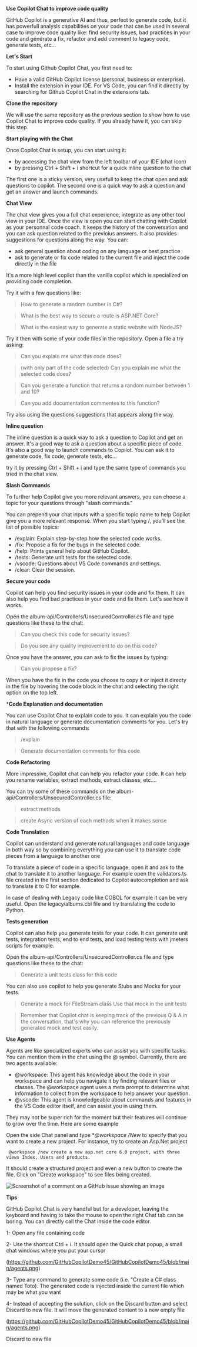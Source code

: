 **Use Copilot Chat to improve code quality**

GitHub Copilot is a generative AI and thus, perfect to generate code, but it has powerfull analysis capabilities on your code that can be used in several case to improve code quality like: find security issues, bad practices in your code and générate a fix, refactor and add comment to legacy code, generate tests, etc...

**Let's Start**

To start using Github Copilot Chat, you first need to:

- Have a valid GitHub Copilot license (personal, business or enterprise).
- Install the extension in your IDE. For VS Code, you can find it directly by searching for Github Copilot Chat in the extensions tab.
  
**Clone the repository**

We will use the same repository as the previous section to show how to use Copilot Chat to improve code quality. If you already have it, you can skip this step.

**Start playing with the Chat**

Once Copilot Chat is setup, you can start using it:

- by accessing the chat view from the left toolbar of your IDE (chat icon)
- by pressing Ctrl + Shift + i shortcut for a quick inline question to the chat
  
The first one is a sticky version, very usefull to keep the chat open and ask questions to copilot. The second one is a quick way to ask a question and get an answer and launch commands.

**Chat View**

The chat view gives you a full chat experience, integrate as any other tool view in your IDE. Once the view is open you can start chatting with Copilot as your personnal code coach. It keeps the history of the conversation and you can ask question related to the previoius answers. It also provides suggestions for questions along the way. You can:

- ask general question about coding on any language or best practice
- ask to generate or fix code related to the current file and inject the code directly in the file
  
It's a more high level copilot than the vanilla copilot which is specialized on providing code completion.

Try it with a few questions like:

> How to generate a random number in C#?

> What is the best way to secure a route is ASP.NET Core?

> What is the easiest way to generate a static website with NodeJS?

Try it then with some of your code files in the repository. Open a file a try asking:

> Can you explain me what this code does?

> (with only part of the code selected) Can you explain me what the selected code does?

> Can you generate a function that returns a random number between 1 and 10?

> Can you add documentation commentes to this function?

Try also using the questions suggestions that appears along the way.

**Inline question**

The inline question is a quick way to ask a question to Copilot and get an answer. It's a good way to ask a question about a specific piece of code. It's also a good way to launch commands to Copilot. You can ask it to generate code, fix code, generate tests, etc...

try it by pressing Ctrl + Shift + i and type the same type of commands you tried in the chat view.

**Slash Commands**

To further help Copilot give you more relevant answers, you can choose a topic for your questions through "slash commands."

You can prepend your chat inputs with a specific topic name to help Copilot give you a more relevant response. When you start typing /, you’ll see the list of possible topics:

- /explain: Explain step-by-step how the selected code works.
- /fix: Propose a fix for the bugs in the selected code.
- /help: Prints general help about GitHub Copilot.
- /tests: Generate unit tests for the selected code.
- /vscode: Questions about VS Code commands and settings.
- /clear: Clear the session.
  
**Secure your code**

Copilot can help you find security issues in your code and fix them. It can also help you find bad practices in your code and fix them. Let's see how it works.

Open the album-api/Controllers/UnsecuredController.cs file and type questions like these to the chat:

> Can you check this code for security issues?

> Do you see any quality improvement to do on this code?

Once you have the answer, you can ask to fix the issues by typing:

> Can you propose a fix?

When you have the fix in the code you choose to copy it or inject it directy in the file by hovering the code block in the chat and selecting the right option on the top left.

***Code Explanation and documentation**

You can use Copilot Chat to explain code to you. It can explain you the code in natural language or generate documentation comments for you. Let's try that with the following commands:

> /explain

> Generate documentation comments for this code

**Code Refactoring**

More impressive, Copilot chat can help you refactor your code. It can help you rename variables, extract methods, extract classes, etc....

You can try some of these commands on the album-api/Controllers/UnsecuredController.cs file:

> extract methods

> create Async version of each methods when it makes sense

**Code Translation**

Copilot can understand and generate natural languages and code language in both way so by combining everything you can use it to translate code pieces from a language to another one

To translate a piece of code in a specific language, open it and ask to the chat to translate it to another language. For example open the validators.ts file created in the first section dedicated to Copilot autocompletion and ask to translate it to C for example.

In case of dealing with Legacy code like COBOL for example it can be very useful. Open the legacy/albums.cbl file and try translating the code to Python.

**Tests generation**

Copilot can also help you generate tests for your code. It can generate unit tests, integration tests, end to end tests, and load testing tests with jmeters scripts for example.

Open the album-api/Controllers/UnsecuredController.cs file and type questions like these to the chat:

> Generate a unit tests class for this code

You can also use copilot to help you generate Stubs and Mocks for your tests.

> Generate a mock for FileStream class
> Use that mock in the unit tests

> Remember that Copilot chat is keeping track of the previous Q & A in the conversation, that's why you can reference the previously generated mock and test easily.

**Use Agents**

Agents are like specialized experts who can assist you with specific tasks. You can mention them in the chat using the @ symbol. Currently, there are two agents available:

- @workspace: This agent has knowledge about the code in your workspace and can help you navigate it by finding relevant files or classes. The @workspace agent uses a meta prompt to determine what information to collect from the workspace to help answer your question.
- @vscode: This agent is knowledgeable about commands and features in the VS Code editor itself, and can assist you in using them.
  
They may not be super rich for the moment but their features will continue to grow over the time. Here are some example

Open the side Chat panel and type **@workspace /New* to specify that you want to create a new project. For instance, try to create an Asp.Net project

```
 @workspace /new create a new asp.net core 6.0 project, with three views Index, Users and products.
```

It should create a structured project and even a new button to create the file. Click on "Create workspace" to see files being created.

![Screenshot of a comment on a GitHub issue showing an image](https://github.com/GitHubCopilotDemo45/GitHubCopilotDemo45/blob/main/agents.png)

**Tips**

GitHub Copilot Chat is very handful but for a developer, leaving the keyboard and having to take the mouse to open the right Chat tab can be boring. You can directly call the Chat inside the code editor.

1- Open any file containing code

2- Use the shortcut Ctrl + i. It should open the Quick chat popup, a small chat windows where you put your cursor

(https://github.com/GitHubCopilotDemo45/GitHubCopilotDemo45/blob/main/agents.png)

3- Type any command to generate some code (i.e. "Create a C# class named Toto). The generated code is injected inside the current file which may be what you want

4- Instead of accepting the solution, click on the Discard button and select Discard to new file. It will move the generated content to a new empty file

(https://github.com/GitHubCopilotDemo45/GitHubCopilotDemo45/blob/main/agents.png)

Discard to new file
